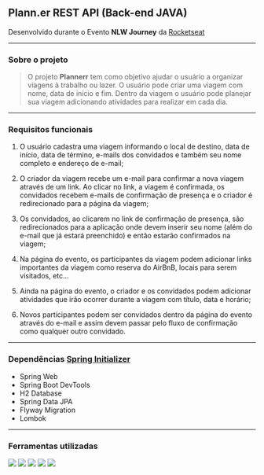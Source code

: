 ## Plann.er REST API (Back-end JAVA)

Desenvolvido durante o Evento **NLW Journey** da [Rocketseat](https://app.rocketseat.com.br/)

---

### Sobre o projeto

>O projeto **Plannerr** tem como objetivo ajudar o usuário a organizar viagens 
>à trabalho ou lazer. O usuário pode criar uma viagem com nome, data de início e
>fim. Dentro da viagem o usuário pode planejar sua viagem adicionando atividades 
>para realizar em cada dia.

---

### Requisitos funcionais

1. O usuário cadastra uma viagem informando o local de destino, data de início, data de término, e-mails dos convidados e também seu nome completo e endereço de e-mail;

2. O criador da viagem recebe um e-mail para confirmar a nova viagem através de um link. Ao clicar no link, a viagem é confirmada, os convidados recebem e-mails de confirmação de presença e o criador é redirecionado para a página da viagem;

3. Os convidados, ao clicarem no link de confirmação de presença, são redirecionados para a aplicação onde devem inserir seu nome (além do e-mail que já estará preenchido) e então estarão confirmados na viagem;

4. Na página do evento, os participantes da viagem podem adicionar links importantes da viagem como reserva do AirBnB, locais para serem visitados, etc...

5. Ainda na página do evento, o criador e os convidados podem adicionar atividades que irão ocorrer durante a viagem com título, data e horário;

6. Novos participantes podem ser convidados dentro da página do evento através do e-mail e assim devem passar pelo fluxo de confirmação como qualquer outro convidado.

---

### Dependências [Spring Initializer](https://start.spring.io/#!type=maven-project&language=java&platformVersion=3.3.1&packaging=jar&jvmVersion=21&groupId=com.example&artifactId=demo&name=demo&description=Demo%20project%20for%20Spring%20Boot&packageName=com.example.demo&dependencies=web,devtools,h2,data-jpa,flyway,lombok)

- Spring Web
- Spring Boot DevTools
- H2 Database
- Spring Data JPA
- Flyway Migration
- Lombok

---

### Ferramentas utilizadas
<div>
  <img src="https://img.shields.io/badge/intellijidea-1073ff?style=for-the-badge&logo=intellijidea&logoColor=black">
  <img src="https://img.shields.io/badge/spring-6DB33F?style=for-the-badge&logo=spring&logoColor=white">
  <img src="https://img.shields.io/badge/maven-C71A36?style=for-the-badge&logo=apachemaven&logoColor=white">
  <img src="https://img.shields.io/badge/Insomnia-6800ff?style=for-the-badge&logo=insomnia">
  <img src="https://img.shields.io/badge/git-F05032?style=for-the-badge&logo=git&logoColor=white">
</div>
